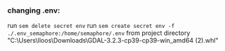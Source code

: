 ### changing .env:
run `sem delete secret env`
run `sem create secret env -f ./.env_semaphore:/home/semaphore/.env` from project directory
"C:\Users\lloos\Downloads\GDAL-3.2.3-cp39-cp39-win_amd64 (2).whl"